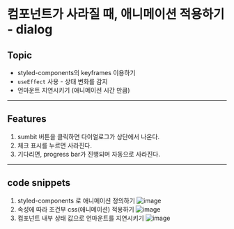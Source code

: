 # 컴포넌트가 사라질 때, 애니메이션 적용하기 - dialog

## Topic

- styled-components의 keyframes 이용하기
- `useEffect` 사용 - 상태 변화를 감지
- 언마운트 지연시키기 (애니메이션 시간 만큼)

---

## Features

1. sumbit 버튼을 클릭하면 다이얼로그가 상단에서 나온다.
2. 체크 표시를 누르면 사라진다.
3. 기다리면, progress bar가 진행되며 자동으로 사라진다.

---

## code snippets

1. styled-components 로 애니메이션 정의하기
  ![image](https://user-images.githubusercontent.com/50171003/122638569-c002a900-d12f-11eb-8492-1f96907e9089.png)
2. 속성에 따라 조건부 css(애니메이션) 적용하기
  ![image](https://user-images.githubusercontent.com/50171003/122638584-e1639500-d12f-11eb-98ca-38d1b88cefa4.png)
3. 컴포넌트 내부 상태 값으로 언마운트를 지연시키기
  ![image](https://user-images.githubusercontent.com/50171003/122638617-166fe780-d130-11eb-8f28-464ce559b2ea.png)
